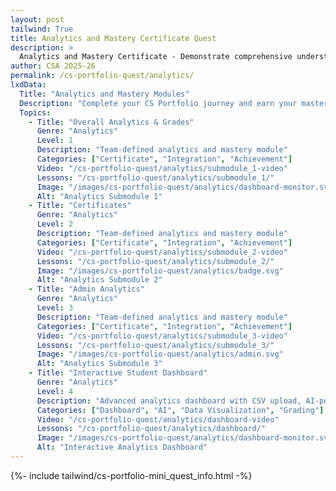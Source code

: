 ```yaml
---
layout: post 
tailwind: True
title: Analytics and Mastery Certificate Quest
description: >
  Analytics and Mastery Certificate - Demonstrate comprehensive understanding and earn your CS Portfolio certificate
author: CSA 2025-26
permalink: /cs-portfolio-quest/analytics/
lxdData:
  Title: "Analytics and Mastery Modules"
  Description: "Complete your CS Portfolio journey and earn your mastery certificate!"
  Topics:
    - Title: "Overall Analytics & Grades"
      Genre: "Analytics"
      Level: 1
      Description: "Team-defined analytics and mastery module"
      Categories: ["Certificate", "Integration", "Achievement"]
      Video: "/cs-portfolio-quest/analytics/submodule_1-video"
      Lessons: "/cs-portfolio-quest/analytics/submodule_1/"
      Image: "/images/cs-portfolio-quest/analytics/dashboard-monitor.svg"
      Alt: "Analytics Submodule 1"
    - Title: "Certificates"
      Genre: "Analytics"
      Level: 2
      Description: "Team-defined analytics and mastery module"
      Categories: ["Certificate", "Integration", "Achievement"]
      Video: "/cs-portfolio-quest/analytics/submodule_2-video"
      Lessons: "/cs-portfolio-quest/analytics/submodule_2/"
      Image: "/images/cs-portfolio-quest/analytics/badge.svg"
      Alt: "Analytics Submodule 2"
    - Title: "Admin Analytics"
      Genre: "Analytics"
      Level: 3
      Description: "Team-defined analytics and mastery module"
      Categories: ["Certificate", "Integration", "Achievement"]
      Video: "/cs-portfolio-quest/analytics/submodule_3-video"
      Lessons: "/cs-portfolio-quest/analytics/submodule_3/"
      Image: "/images/cs-portfolio-quest/analytics/admin.svg"
      Alt: "Analytics Submodule 3"
    - Title: "Interactive Student Dashboard"
      Genre: "Analytics"
      Level: 4
      Description: "Advanced analytics dashboard with CSV upload, AI-powered insights from Gemini, and comprehensive student grading across all lessons"
      Categories: ["Dashboard", "AI", "Data Visualization", "Grading"]
      Video: "/cs-portfolio-quest/analytics/dashboard-video"
      Lessons: "/cs-portfolio-quest/analytics/dashboard/"
      Image: "/images/cs-portfolio-quest/analytics/dashboard-monitor.svg"
      Alt: "Interactive Analytics Dashboard"
---
```

{%- include tailwind/cs-portfolio-mini_quest_info.html -%}
